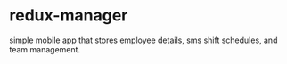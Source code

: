 # redux-manager
simple mobile app that stores employee details, sms shift schedules, and team management.

